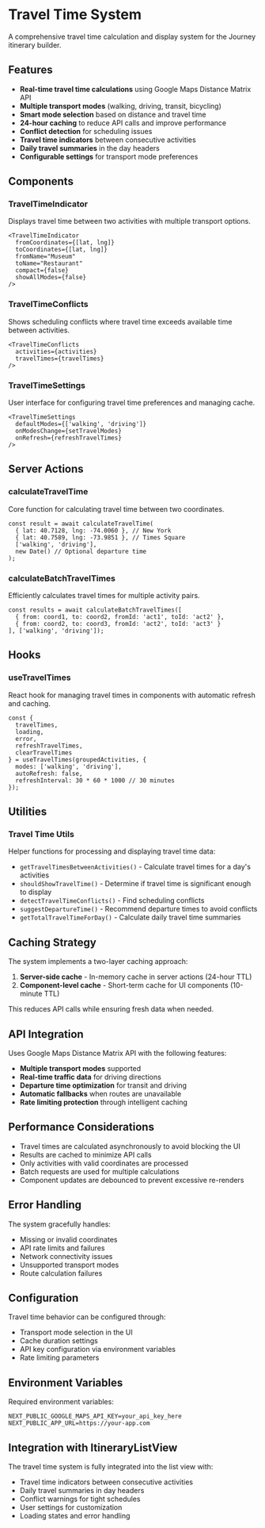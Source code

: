 # Travel Time System

A comprehensive travel time calculation and display system for the Journey itinerary builder.

## Features

- **Real-time travel time calculations** using Google Maps Distance Matrix API
- **Multiple transport modes** (walking, driving, transit, bicycling)
- **Smart mode selection** based on distance and travel time
- **24-hour caching** to reduce API calls and improve performance
- **Conflict detection** for scheduling issues
- **Travel time indicators** between consecutive activities
- **Daily travel summaries** in the day headers
- **Configurable settings** for transport mode preferences

## Components

### TravelTimeIndicator
Displays travel time between two activities with multiple transport options.

```tsx
<TravelTimeIndicator
  fromCoordinates={[lat, lng]}
  toCoordinates={[lat, lng]}
  fromName="Museum"
  toName="Restaurant"
  compact={false}
  showAllModes={false}
/>
```

### TravelTimeConflicts
Shows scheduling conflicts where travel time exceeds available time between activities.

```tsx
<TravelTimeConflicts
  activities={activities}
  travelTimes={travelTimes}
/>
```

### TravelTimeSettings
User interface for configuring travel time preferences and managing cache.

```tsx
<TravelTimeSettings
  defaultModes={['walking', 'driving']}
  onModesChange={setTravelModes}
  onRefresh={refreshTravelTimes}
/>
```

## Server Actions

### calculateTravelTime
Core function for calculating travel time between two coordinates.

```tsx
const result = await calculateTravelTime(
  { lat: 40.7128, lng: -74.0060 }, // New York
  { lat: 40.7589, lng: -73.9851 }, // Times Square
  ['walking', 'driving'],
  new Date() // Optional departure time
);
```

### calculateBatchTravelTimes
Efficiently calculates travel times for multiple activity pairs.

```tsx
const results = await calculateBatchTravelTimes([
  { from: coord1, to: coord2, fromId: 'act1', toId: 'act2' },
  { from: coord2, to: coord3, fromId: 'act2', toId: 'act3' }
], ['walking', 'driving']);
```

## Hooks

### useTravelTimes
React hook for managing travel times in components with automatic refresh and caching.

```tsx
const {
  travelTimes,
  loading,
  error,
  refreshTravelTimes,
  clearTravelTimes
} = useTravelTimes(groupedActivities, {
  modes: ['walking', 'driving'],
  autoRefresh: false,
  refreshInterval: 30 * 60 * 1000 // 30 minutes
});
```

## Utilities

### Travel Time Utils
Helper functions for processing and displaying travel time data:

- `getTravelTimesBetweenActivities()` - Calculate travel times for a day's activities
- `shouldShowTravelTime()` - Determine if travel time is significant enough to display
- `detectTravelTimeConflicts()` - Find scheduling conflicts
- `suggestDepartureTime()` - Recommend departure times to avoid conflicts
- `getTotalTravelTimeForDay()` - Calculate daily travel time summaries

## Caching Strategy

The system implements a two-layer caching approach:

1. **Server-side cache** - In-memory cache in server actions (24-hour TTL)
2. **Component-level cache** - Short-term cache for UI components (10-minute TTL)

This reduces API calls while ensuring fresh data when needed.

## API Integration

Uses Google Maps Distance Matrix API with the following features:

- **Multiple transport modes** supported
- **Real-time traffic data** for driving directions
- **Departure time optimization** for transit and driving
- **Automatic fallbacks** when routes are unavailable
- **Rate limiting protection** through intelligent caching

## Performance Considerations

- Travel times are calculated asynchronously to avoid blocking the UI
- Results are cached to minimize API calls
- Only activities with valid coordinates are processed
- Batch requests are used for multiple calculations
- Component updates are debounced to prevent excessive re-renders

## Error Handling

The system gracefully handles:
- Missing or invalid coordinates
- API rate limits and failures
- Network connectivity issues
- Unsupported transport modes
- Route calculation failures

## Configuration

Travel time behavior can be configured through:
- Transport mode selection in the UI
- Cache duration settings
- API key configuration via environment variables
- Rate limiting parameters

## Environment Variables

Required environment variables:
```
NEXT_PUBLIC_GOOGLE_MAPS_API_KEY=your_api_key_here
NEXT_PUBLIC_APP_URL=https://your-app.com
```

## Integration with ItineraryListView

The travel time system is fully integrated into the list view with:
- Travel time indicators between consecutive activities
- Daily travel summaries in day headers
- Conflict warnings for tight schedules
- User settings for customization
- Loading states and error handling